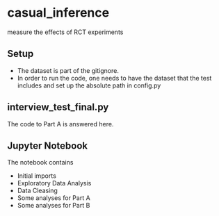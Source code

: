 # casual_inference
measure the effects of RCT experiments

## Setup

* The dataset is part of the gitignore.
* In order to run the code, one needs to have the dataset that the test includes and set up the absolute path in config.py

## interview_test_final.py
The code to Part A is answered here.

## Jupyter Notebook

The notebook contains

* Initial imports
* Exploratory Data Analysis
* Data Cleasing
* Some analyses for Part A
* Some analyses for Part B


